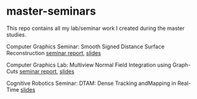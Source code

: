 # master-seminars
This repo contains all my lab/seminar work I created during the master studies.

Computer Graphics Seminar: 
Smooth Signed Distance Surface Reconstruction
[seminar report](https://github.com/aljosaosep/master-seminars/blob/master/computer-graphics-seminar/cg_SSD_report.pdf),
[slides](https://github.com/aljosaosep/master-seminars/blob/master/computer-graphics-seminar/cg_SSD.pptx)

Computer Graphics Lab: 
Multiview Normal Field Integration using Graph-Cuts
[seminar report](https://github.com/aljosaosep/master-seminars/blob/master/computer-graphics-lab/Osep-Multiview_Normal_Field_Integration_using_Graph-Cuts.pdf),
[slides](https://github.com/aljosaosep/master-seminars/blob/master/computer-graphics-lab/cescg_mvnfi_graphcuts.pptx)


Cognitive Robotics Seminar: 
DTAM: Dense Tracking andMapping in Real-Time
[slides](https://github.com/aljosaosep/master-seminars/blob/master/cognitive-robotics-seminar/cognitive_robotics_DTAM.pptx)